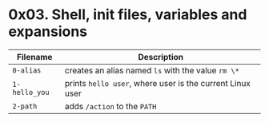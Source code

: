 # 0x03. Shell, init files, variables and expansions
| Filename | Description
| --- | --- |
`0-alias` | creates an alias named `ls` with the value `rm \*`
`1-hello_you` | prints `hello user`, where user is the current Linux user
`2-path` | adds `/action` to the `PATH`
